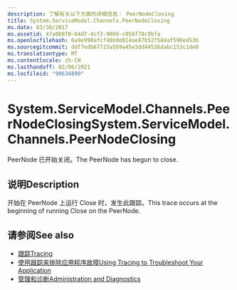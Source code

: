 ```yaml
---
description: 了解有关以下方面的详细信息： PeerNodeClosing
title: System.ServiceModel.Channels.PeerNodeClosing
ms.date: 03/30/2017
ms.assetid: 47a008f0-04d7-4cf3-9099-c056f78c9bfa
ms.openlocfilehash: 6a9e990afcf48b0d014ae87b52f584af590e453b
ms.sourcegitcommit: ddf7edb67715a5b9a45e3dd44536dabc153c1de0
ms.translationtype: MT
ms.contentlocale: zh-CN
ms.lasthandoff: 02/06/2021
ms.locfileid: "99634890"
---
```

# <a name="systemservicemodelchannelspeernodeclosing"></a><span data-ttu-id="05735-103">System.ServiceModel.Channels.PeerNodeClosing</span><span class="sxs-lookup"><span data-stu-id="05735-103">System.ServiceModel.Channels.PeerNodeClosing</span></span>

<span data-ttu-id="05735-104">PeerNode 已开始关闭。</span><span class="sxs-lookup"><span data-stu-id="05735-104">The PeerNode has begun to close.</span></span>  
  
## <a name="description"></a><span data-ttu-id="05735-105">说明</span><span class="sxs-lookup"><span data-stu-id="05735-105">Description</span></span>  

 <span data-ttu-id="05735-106">开始在 PeerNode 上运行 Close 时，发生此跟踪。</span><span class="sxs-lookup"><span data-stu-id="05735-106">This trace occurs at the beginning of running Close on the PeerNode.</span></span>  
  
## <a name="see-also"></a><span data-ttu-id="05735-107">请参阅</span><span class="sxs-lookup"><span data-stu-id="05735-107">See also</span></span>

- [<span data-ttu-id="05735-108">跟踪</span><span class="sxs-lookup"><span data-stu-id="05735-108">Tracing</span></span>](index.md)
- [<span data-ttu-id="05735-109">使用跟踪来排除应用程序故障</span><span class="sxs-lookup"><span data-stu-id="05735-109">Using Tracing to Troubleshoot Your Application</span></span>](using-tracing-to-troubleshoot-your-application.md)
- [<span data-ttu-id="05735-110">管理和诊断</span><span class="sxs-lookup"><span data-stu-id="05735-110">Administration and Diagnostics</span></span>](../index.md)
